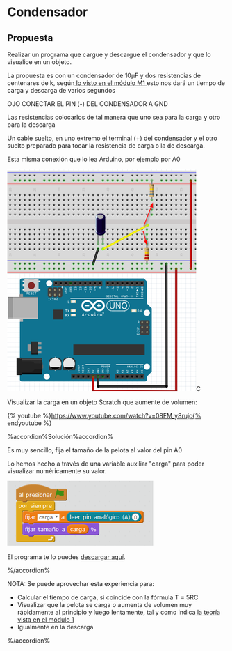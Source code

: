 # Condensador

## Propuesta

Realizar un programa que cargue y descargue el condensador y que lo visualice en un objeto.

La propuesta es con un condensador de 10μF y dos resistencias de centenares de k, según[ lo visto en el módulo M1 ](https://catedu.gitbooks.io/ensena-pensamiento-computacional-con-arduino/content/condensador.html)esto nos dará un tiempo de carga y descarga de varios segundos

OJO CONECTAR EL PIN (-) DEL CONDENSADOR A GND

Las resistencias colocarlos de tal manera que uno sea para la carga y otro para la descarga

Un cable suelto, en uno extremo el terminal (+) del condensador y el otro suelto preparado para tocar la resistencia de carga o la de descarga.

Esta misma conexión que lo lea Arduino, por ejemplo por A0



 <img src="img/cto-condensador.png" width="435" height="510" />C

Visualizar la carga en un objeto Scratch que aumente de volumen:

{% youtube %}https://www.youtube.com/watch?v=08FM_y8rujc{% endyoutube %}

%accordion%Solución%accordion%

Es muy sencillo, fija el tamaño de la pelota al valor del pin A0

Lo hemos hecho a través de una variable auxiliar "carga" para poder visualizar numéricamente su valor.

<img src="img/condensador.png" width="336" height="149" />

El programa te lo puedes [descargar aquí](http://aularagon.catedu.es/materialesaularagon2013/arduino/M2/condensador.sb2).


%/accordion%

NOTA: Se puede aprovechar esta experiencia para:

- Calcular el tiempo de carga, si coincide con la fórmula T = 5RC
- Visualizar que la pelota se carga o aumenta de volumen muy rápidamente al principio y luego lentamente, tal y como indica[ la teoría vista en el módulo 1](https://catedu.gitbooks.io/ensena-pensamiento-computacional-con-arduino/content/condensador.html)
- Igualmente en la descarga


%/accordion%


